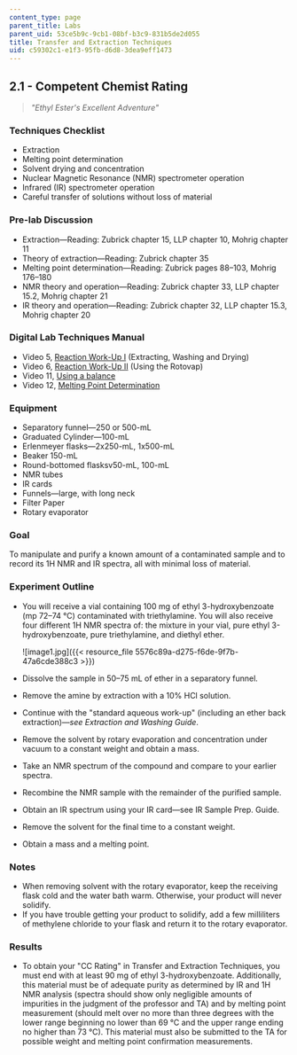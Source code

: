 ```yaml
---
content_type: page
parent_title: Labs
parent_uid: 53ce5b9c-9cb1-08bf-b3c9-831b5de2d055
title: Transfer and Extraction Techniques
uid: c59302c1-e1f3-95fb-d6d8-3dea9eff1473
---
```


2.1 - Competent Chemist Rating
------------------------------

> _"Ethyl Ester's Excellent Adventure"_

### Techniques Checklist

*   Extraction
*   Melting point determination
*   Solvent drying and concentration
*   Nuclear Magnetic Resonance (NMR) spectrometer operation
*   Infrared (IR) spectrometer operation
*   Careful transfer of solutions without loss of material

### Pre-lab Discussion

*   Extraction—Reading: Zubrick chapter 15, LLP chapter 10, Mohrig chapter 11
*   Theory of extraction—Reading: Zubrick chapter 35
*   Melting point determination—Reading: Zubrick pages 88–103, Mohrig 176–180
*   NMR theory and operation—Reading: Zubrick chapter 33, LLP chapter 15.2, Mohrig chapter 21
*   IR theory and operation—Reading: Zubrick chapter 32, LLP chapter 15.3, Mohrig chapter 20

### Digital Lab Techniques Manual

*   Video 5, [Reaction Work-Up I](/courses/res-5-0001-digital-lab-techniques-manual-spring-2007/resources/reaction-work-up-i) (Extracting, Washing and Drying)
*   Video 6, [Reaction Work-Up II](/courses/res-5-0001-digital-lab-techniques-manual-spring-2007/resources/reaction-work-up-ii) (Using the Rotovap)
*   Video 11, [Using a balance](/courses/res-5-0001-digital-lab-techniques-manual-spring-2007/resources/using-a-balance)
*   Video 12, [Melting Point Determination](/courses/res-5-0001-digital-lab-techniques-manual-spring-2007/resources/melting-point-determination)

### Equipment

*   Separatory funnel—250 or 500-mL
*   Graduated Cylinder—100-mL
*   Erlenmeyer flasks—2x250-mL, 1x500-mL
*   Beaker 150-mL
*   Round-bottomed flasksv50-mL, 100-mL
*   NMR tubes
*   IR cards
*   Funnels—large, with long neck
*   Filter Paper
*   Rotary evaporator

### Goal

To manipulate and purify a known amount of a contaminated sample and to record its 1H NMR and IR spectra, all with minimal loss of material.

### Experiment Outline

*   You will receive a vial containing 100 mg of ethyl 3-hydroxybenzoate (mp 72–74 °C) contaminated with triethylamine. You will also receive four different 1H NMR spectra of: the mixture in your vial, pure ethyl 3-hydroxybenzoate, pure triethylamine, and diethyl ether.  
      
    ![image1.jpg]({{< resource_file 5576c89a-d275-f6de-9f7b-47a6cde388c3 >}})
*   Dissolve the sample in 50–75 mL of ether in a separatory funnel.
*   Remove the amine by extraction with a 10% HCl solution.
*   Continue with the "standard aqueous work-up" (including an ether back extraction)—_see Extraction and Washing Guide_.
*   Remove the solvent by rotary evaporation and concentration under vacuum to a constant weight and obtain a mass.
*   Take an NMR spectrum of the compound and compare to your earlier spectra.
*   Recombine the NMR sample with the remainder of the purified sample.
*   Obtain an IR spectrum using your IR card—see IR Sample Prep. Guide.
*   Remove the solvent for the final time to a constant weight.
*   Obtain a mass and a melting point.

### Notes

*   When removing solvent with the rotary evaporator, keep the receiving flask cold and the water bath warm. Otherwise, your product will never solidify.
*   If you have trouble getting your product to solidify, add a few milliliters of methylene chloride to your flask and return it to the rotary evaporator.

### Results

*   To obtain your "CC Rating" in Transfer and Extraction Techniques, you must end with at least 90 mg of ethyl 3-hydroxybenzoate. Additionally, this material must be of adequate purity as determined by IR and 1H NMR analysis (spectra should show only negligible amounts of impurities in the judgment of the professor and TA) and by melting point measurement (should melt over no more than three degrees with the lower range beginning no lower than 69 °C and the upper range ending no higher than 73 °C). This material must also be submitted to the TA for possible weight and melting point confirmation measurements.